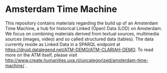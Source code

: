 # Amsterdam Time Machine

This repository contains materials regarding the build up of an Amsterdam Time Machine, a hub for historical Linked (Open) Data (LOD) on Amsterdam. We focus on combining materials derived from textual sources, multimedia sources (images, video) and so called structured data (tables). The data currently reside as Linked Data in a SPARQL endpoint at https://druid.datalegend.net/ATM-DEMO/ATM-CLARIAH-DEMO. To read more on the ATM itself, please visit http://www.create.humanities.uva.nl/uncategorized/amsterdam-time-machine/ .
